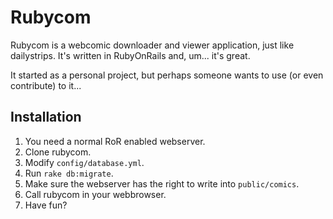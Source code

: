 Rubycom
=======

Rubycom is a webcomic downloader and viewer application, just like dailystrips.
It's written in RubyOnRails and, um... it's great.

It started as a personal project, but perhaps someone wants to use (or even contribute) to it...


Installation
------------

1. You need a normal RoR enabled webserver.
2. Clone rubycom.
3. Modify `config/database.yml`.
4. Run `rake db:migrate`.
5. Make sure the webserver has the right to write into `public/comics`.
6. Call rubycom in your webbrowser.
7. Have fun?

